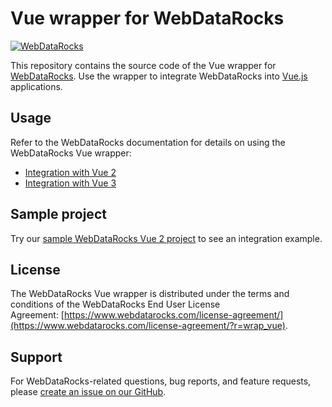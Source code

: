 # Vue wrapper for WebDataRocks
[![WebDataRocks](https://cdn.webdatarocks.com/readmes/vue.png)](https://www.webdatarocks.com/?r=wrap_vue)

This repository contains the source code of the Vue wrapper for [WebDataRocks](https://www.webdatarocks.com/?r=wrap_vue). Use the wrapper to integrate WebDataRocks into [Vue.js](https://vuejs.org/) applications.

## Usage

Refer to the WebDataRocks documentation for details on using the WebDataRocks Vue wrapper:
- [Integration with Vue 2](https://www.webdatarocks.com/doc/vue/how-to-start-online-reporting?r=wrap_vue/#integration)
- [Integration with Vue 3](https://www.webdatarocks.com/doc/vue/how-to-start-online-reporting?r=wrap_vue/#integration-vue-3)

## Sample project

Try our [sample WebDataRocks Vue 2 project](https://github.com/WebDataRocks/pivot-vue) to see an integration example.

## License

The WebDataRocks Vue wrapper is distributed under the terms and conditions of the WebDataRocks End User License Agreement: [https://www.webdatarocks.com/license-agreement/](https://www.webdatarocks.com/license-agreement/?r=wrap_vue).

## Support

For WebDataRocks-related questions, bug reports, and feature requests, please [create an issue on our GitHub](https://github.com/WebDataRocks/web-pivot-table/issues).
